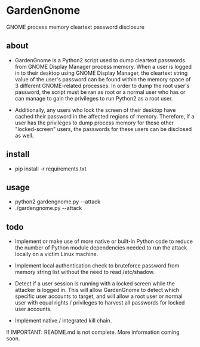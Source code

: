 # GardenGnome

GNOME process memory cleartext password disclosure

## about
  * GardenGnome is a Python2 script used to dump cleartext passwords from GNOME Display Manager process memory.
    When a user is logged in to their desktop using GNOME Display Manager, the cleartext string value of the user's
    password can be found within the memory space of 3 different GNOME-related processes. In order to dump the root
    user's password, the script must be ran as root or a normal user who has or can manage to gain the privileges to run Python2 as a root user.

  * Additionally, any users who lock the screen of their desktop have cached their password in the affected regions of memory. Therefore,
    if a user has the privileges to dump process memory for these other "locked-screen" users, the passwords for these users can be
    disclosed as well.
## install
  * pip install -r requirements.txt

## usage
  * python2 gardengnome.py --attack
  * ./gardengnome.py --attack

## todo
  * Implement or make use of more native or built-in Python code to reduce the number of Python module dependencies
    needed to run the attack locally on a victim Linux machine.

  * Implement local authentication check to bruteforce password from memory string list without the need
    to read /etc/shadow.

  * Detect if a user session is running with a locked screen while the attacker is logged in.
    This will allow GardenGnome to detect which specific user accounts to target, and will
    allow a root user or normal user with equal rights / privileges to harvest all passwords
    for locked user accounts.

  * Implement native / integrated kill chain.

!! IMPORTANT: README.md is not complete. More information coming soon.
